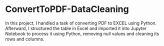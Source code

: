 # ConvertToPDF-DataCleaning
In this project, I handled a task of converting PDF to EXCEL using Python. Afterward, I structured the table in Excel and imported it into Jupyter Notebook to process it using Python, removing null values and cleaning its rows and columns.
